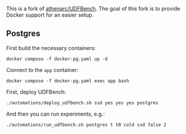 This is a fork of [athenarc/UDFBench](https://github.com/athenarc/UDFBench). The goal of this fork is to provide Docker support for an easier setup.


## Postgres

First build the necessary containers:

```
docker compose -f docker-pg.yaml up -d
```

Connect to the `app` container:

```
docker compose -f docker-pg.yaml exec app bash
```

First, deploy UDFBench:

```
./automations/deploy_udfbench.sh ssd yes yes yes postgres
```

And then you can run experiments, e.g.:

```
./automations/run_udfbench.sh postgres t t0 cold ssd false 2
```

